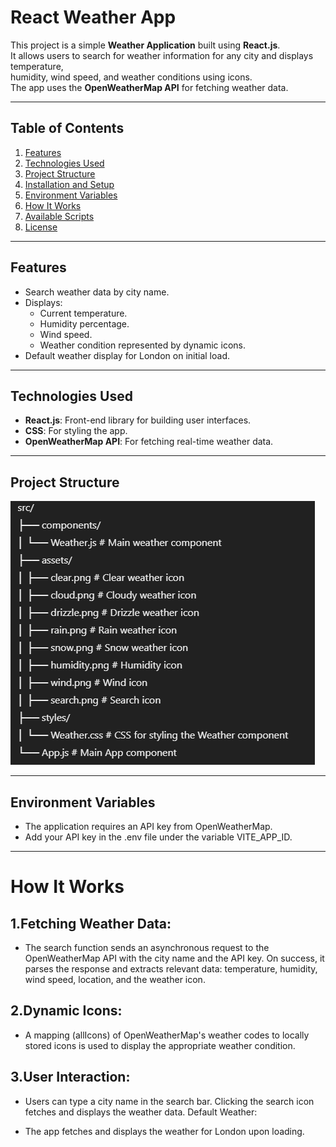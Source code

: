 # React Weather App

This project is a simple **Weather Application** built using **React.js**.  
It allows users to search for weather information for any city and displays temperature,  
humidity, wind speed, and weather conditions using icons.  
The app uses the **OpenWeatherMap API** for fetching weather data.

---

## Table of Contents

1. [Features](#features)  
2. [Technologies Used](#technologies-used)  
3. [Project Structure](#project-structure)  
4. [Installation and Setup](#installation-and-setup)  
5. [Environment Variables](#environment-variables)  
6. [How It Works](#how-it-works)  
7. [Available Scripts](#available-scripts)  
8. [License](#license)

---

## Features

- Search weather data by city name.  
- Displays:  
  - Current temperature.  
  - Humidity percentage.  
  - Wind speed.  
  - Weather condition represented by dynamic icons.  
- Default weather display for London on initial load.

---

## Technologies Used

- **React.js**: Front-end library for building user interfaces.  
- **CSS**: For styling the app.  
- **OpenWeatherMap API**: For fetching real-time weather data.

---

## Project Structure

![Project Structure](./src/assets/screenshot1.png)


---


## Environment Variables


- The application requires an API key from OpenWeatherMap.
- Add your API key in the .env file under the variable VITE_APP_ID.

---

# How It Works

## 1.Fetching Weather Data:

- The search function sends an asynchronous request to the OpenWeatherMap API with the city name and the API key.
On success, it parses the response and extracts relevant data: temperature, humidity, wind speed, location, and the weather icon.


## 2.Dynamic Icons:

- A mapping (allIcons) of OpenWeatherMap's weather codes to locally stored icons is used to display the appropriate weather condition.


## 3.User Interaction:

- Users can type a city name in the search bar.
Clicking the search icon fetches and displays the weather data.
Default Weather:

- The app fetches and displays the weather for London upon loading.